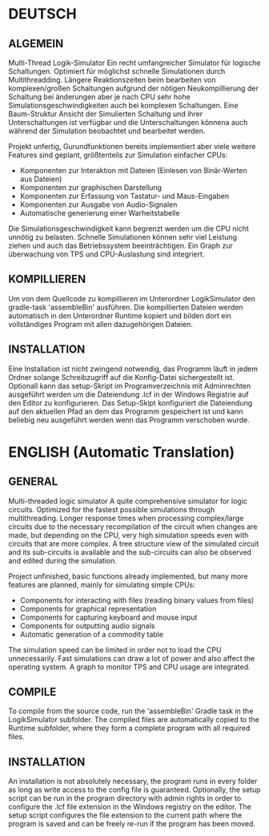 # DEUTSCH
## ALGEMEIN
Multi-Thread Logik-Simulator
Ein recht umfangreicher Simulator für logische Schaltungen.
Optimiert für möglichst schnelle Simulationen durch Multithreadding.
Längere Reaktionszeiten beim bearbeiten von komplexen/großen Schaltungen aufgrund der nötigen Neukompillierung der Schaltung bei änderungen aber je nach CPU sehr hohe Simulationsgeschwindigkeiten auch bei komplexen Schaltungen.
Eine Baum-Struktur Ansicht der Simulierten Schaltung und ihrer Unterschaltungen ist verfügbar und die Unterschaltungen könnena auch während der Simulation beobachtet und bearbeitet werden.

Projekt unfertig, Gurundfunktionen bereits implementiert aber viele weitere Features sind geplant, größtenteils zur Simulation einfacher CPUs:
- Komponenten zur Interaktion mit Dateien (Einlesen von Binär-Werten aus Dateien)
- Komponenten zur graphischen Darstellung
- Komponenten zur Erfassung von Tastatur- und Maus-Eingaben
- Komponenten zur Ausgabe von Audio-Signalen
- Automatische generierung einer Warheitstabelle

Die Simulationsgeschwindigkeit kann begrenzt werden um die CPU nicht unnötig zu belasten.
Schnelle Simulationen können sehr viel Leistung ziehen und auch das Betriebssystem beeinträchtigen.
Ein Graph zur überwachung von TPS und CPU-Auslastung sind integriert.

## KOMPILLIEREN
Um von dem Quellcode zu kompillieren im Unterordner LogikSimulator den gradle-task 'assembleBin' ausführen.
Die kompillierten Dateien werden automatisch in den Unterordner Runtime kopiert und bilden dort ein vollständiges Program mit allen dazugehörigen Dateien.

## INSTALLATION
Eine Installation ist nicht zwingend notwendig, das Programm läuft in jedem Ordner solange Schreibzugriff auf die Konfig-Datei sichergestellt ist.
Optionall kann das setup-Skript im Programverzeichnis mit Adminrechten ausgeführt werden um die Dateiendung .lcf in der Windows Registrie auf den Editor zu konfigurieren.
Das Setup-Skipt konfiguriert die Dateiendung auf den aktuellen Pfad an dem das Programm gespeichert ist und kann beliebig neu ausgeführt werden wenn das Programm verschoben wurde.

# ENGLISH (Automatic Translation)
## GENERAL
Multi-threaded logic simulator
A quite comprehensive simulator for logic circuits.
Optimized for the fastest possible simulations through multithreading.
Longer response times when processing complex/large circuits due to the necessary recompilation of the circuit when changes are made, but depending on the CPU, very high simulation speeds even with circuits that are more complex.
A tree structure view of the simulated circuit and its sub-circuits is available and the sub-circuits can also be observed and edited during the simulation.

Project unfinished, basic functions already implemented, but many more features are planned, mainly for simulating simple CPUs:
- Components for interacting with files (reading binary values from files)
- Components for graphical representation
- Components for capturing keyboard and mouse input
- Components for outputting audio signals
- Automatic generation of a commodity table

The simulation speed can be limited in order not to load the CPU unnecessarily.
Fast simulations can draw a lot of power and also affect the operating system.
A graph to monitor TPS and CPU usage are integrated.

## COMPILE
To compile from the source code, run the 'assembleBin' Gradle task in the LogikSimulator subfolder.
The compiled files are automatically copied to the Runtime subfolder, where they form a complete program with all required files.

## INSTALLATION
An installation is not absolutely necessary, the program runs in every folder as long as write access to the config file is guaranteed.
Optionally, the setup script can be run in the program directory with admin rights in order to configure the .lcf file extension in the Windows registry on the editor.
The setup script configures the file extension to the current path where the program is saved and can be freely re-run if the program has been moved.
